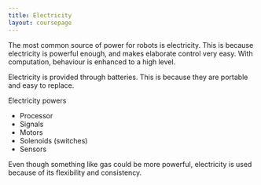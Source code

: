 ```yaml
---
title: Electricity
layout: coursepage
---
```


The most common source of power for robots is electricity. This is because electricity is powerful enough, and makes elaborate control very easy. With computation, behaviour is enhanced to a high level.

Electricity is provided through batteries. This is because they are portable and easy to replace.

Electricity powers

- Processor
- Signals
- Motors
- Solenoids (switches)
- Sensors

Even though something like gas could be more powerful, electricity is used because of its flexibility and consistency.

